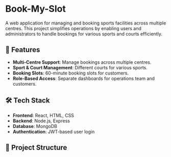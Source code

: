 # Book-My-Slot

A web application for managing and booking sports facilities across multiple centres. This project simplifies operations by enabling users and administrators to handle bookings for various sports and courts efficiently.

## 🚀 Features
- **Multi-Centre Support**: Manage bookings across multiple centres.
- **Sport & Court Management**: Different courts for various sports.
- **Booking Slots**: 60-minute booking slots for customers.
- **Role-Based Access**: Separate dashboards for operations team and customers.

## 🛠️ Tech Stack
- **Frontend**: React, HTML, CSS  
- **Backend**: Node.js, Express  
- **Database**: MongoDB  
- **Authentication**: JWT-based user login

## 📂 Project Structure
